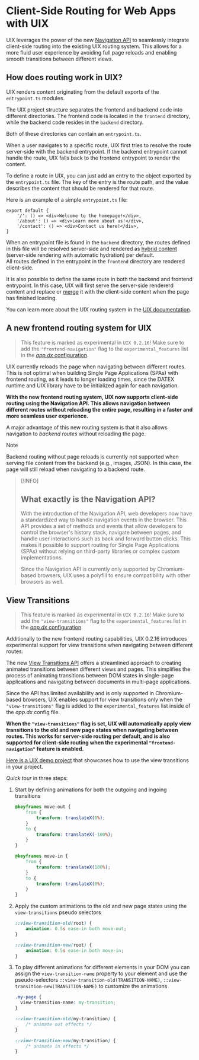 <!--
	{
		description: "Introducing the new frontend routing system for UIX",
		preview: "res/frontend-routing.png",
		date: ~2024-07-07~,
		tag: "Developer",
		author: "Benedikt Strehle",
		authorRef: https://unyt.org
	};
-->

# Client-Side Routing for Web Apps with UIX

UIX leverages the power of the new [Navigation API](https://developer.mozilla.org/en-US/docs/Web/API/Navigation) to seamlessly integrate client-side routing into the existing UIX routing system. This allows for a more fluid user experience by avoiding full page reloads and enabling smooth transitions between different views.

## How does routing work in UIX?

UIX renders content originating from the default exports of the `entrypoint.ts` modules.

The UIX project structure separates the frontend and backend code into different directories. The frontend code is located in the `frontend` directory, while the backend code resides in the `backend` directory.

Both of these directories can contain an `entrypoint.ts`.

When a user navigates to a specific route, UIX first tries to resolve the route server-side with the backend entrypoint. If the backend entrypoint cannot handle the route, UIX falls back to the frontend entrypoint to render the content.

To define a route in UIX, you can just add an entry to the object exported by the `entrypoint.ts` file. The key of the entry is the route path, and the value describes the content that should be rendered for that route.

Here is an example of a simple `entrypoint.ts` file:

```tsx
export default {
    '/': () => <div>Welcome to the homepage!</div>,
    '/about': () => <div>Learn more about us!</div>,
    '/contact': () => <div>Contact us here!</div>,
}
```

When an entrypoint file is found in the `backend` directory, the routes defined in this file will be resolved server-side and rendered as [hybrid content](https://docs.unyt.org/manual/uix/rendering-methods#hybrid-rendering) (server-side rendering with automatic hydration) per default.<br>
All routes defined in the entrypoint in the `frontend` directory are rendered client-side.

It is also possible to define the same route in both the backend and frontend entrypoint. In this case, UIX will first serve the server-side rendererd content and replace or [merge](https://docs.unyt.org/manual/uix/rendering-methods#frontend-slots) it with the client-side content when the page has finished loading.

You can learn more about the UIX routing system in the [UIX documentation](https://docs.unyt.org/manual/uix/entrypoints-and-routing).


## A new frontend routing system for UIX

> This feature is marked as experimental in `UIX 0.2.16`! Make sure to add the `"frontend-navigation"` flag to the `experimental_features` list in the [*app.dx* configuration](https://docs.unyt.org/manual/uix/configuration#experimental-features).

UIX currently reloads the page when navigating between different routes. This is not optimal when building Single Page Applications (SPAs) with frontend routing, as it leads to longer loading times, since the DATEX runtime and UIX library have to be initialized again for each navigation.

**With the new frontend routing system, UIX now supports client-side routing using the Navigation API. This allows navigation between different routes without reloading the entire page, resulting in a faster and more seamless user experience.**

A major advantage of this new routing system is that it also allows navigation to *backend routes* without reloading the page.

> [!NOTE]
> Backend routing without page reloads is currently not supported when serving file content from the backend (e.g., images, JSON). In this case, the page will still reload when navigating to a backend route.

> [!INFO]
> ## What exactly is the Navigation API?
> With the introduction of the Navigation API, web developers now have a standardized way to handle navigation events in the browser. This API provides a set of methods and events that allow developers to control the browser's history stack, navigate between pages, and handle user interactions such as back and forward button clicks.
> This makes it possible to support routing for Single Page Applications (SPAs) without relying on third-party libraries or complex custom implementations.
> 
> Since the Navigation API is currently only supported by Chromium-based browsers, UIX uses a polyfill to ensure compatibility with other browsers as well.


## View Transitions
> This feature is marked as experimental in `UIX 0.2.16`! Make sure to add the `"view-transitions"` flag to the `experimental_features` list in the [*app.dx* configuration](https://docs.unyt.org/manual/uix/configuration#experimental-features).

Additionally to the new frontend routing capabilities, UIX 0.2.16 introduces experimental support for view transitions when navigating between different routes.

The new [View Transitions API](https://developer.mozilla.org/en-US/docs/Web/API/View_Transitions_API) offers a streamlined approach to creating animated transitions between different views and pages. This simplifies the process of animating transitions between DOM states in single-page applications and navigating between documents in multi-page applications.

Since the API has limited availability and is only supported in Chromium-based browsers, UIX enables support for view transitions only when the `"view-transitions"` flag is added to the `experimental_features` list inside of the *app.dx* config file.

**When the `"view-transitions"` flag is set, UIX will automatically apply view transitions to the old and new page states when navigating between routes.
This works for server-side routing per default, and is also supported for client-side routing when the experimental `"frontend-navigation"` feature is enabled.**

[Here is a UIX demo project](https://github.com/unyt-org/example-view-transitions) that showcases how to use the view transitions in your project.

*Quick tour* in three steps:

1. Start by defining animations for both the outgoing and ingoing transitions
    ```CSS
    @keyframes move-out {
        from {
            transform: translateX(0%);
        }
        to {
            transform: translateX(-100%);
        }
    }

    @keyframes move-in {
        from {
            transform: translateX(100%);
        }
        to {
            transform: translateX(0%);
        }
    }
    ```
2. Apply the custom animations to the old and new page states using the `view-transitions` pseudo selectors
    ```CSS
    ::view-transition-old(root) {
        animation: 0.5s ease-in both move-out;
    }

    ::view-transition-new(root) {
        animation: 0.5s ease-in both move-in;
    }
    ```
3. To play different animations for different elements in your DOM you can assign the `view-transition-name` property to your element and use the pseudo-selectors `::view-transition-old(TRANSITION-NAME)`, `::view-transition-new(TRANSITION-NAME)` to customize the animations

    ```CSS
    .my-page {
      view-transition-name: my-transition;
    }

    ::view-transition-old(my-transition) {
        /* animate out effects */
    }

    ::view-transition-new(my-transition) {
        /* animate in effects */
    }
    ```
